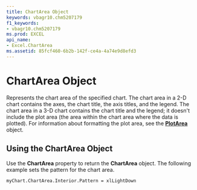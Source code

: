 ```yaml
---
title: ChartArea Object
keywords: vbagr10.chm5207179
f1_keywords:
- vbagr10.chm5207179
ms.prod: EXCEL
api_name:
- Excel.ChartArea
ms.assetid: 85fcf460-6b2b-142f-ce4a-4a74e9d8efd3
---
```



# ChartArea Object

Represents the chart area of the specified chart. The chart area in a 2-D chart contains the axes, the chart title, the axis titles, and the legend. The chart area in a 3-D chart contains the chart title and the legend; it doesn't include the plot area (the area within the chart area where the data is plotted). For information about formatting the plot area, see the  **[PlotArea](plotarea-object.md)** object.


## Using the ChartArea Object

Use the  **ChartArea** property to return the **ChartArea** object. The following example sets the pattern for the chart area.


```
myChart.ChartArea.Interior.Pattern = xlLightDown
```


